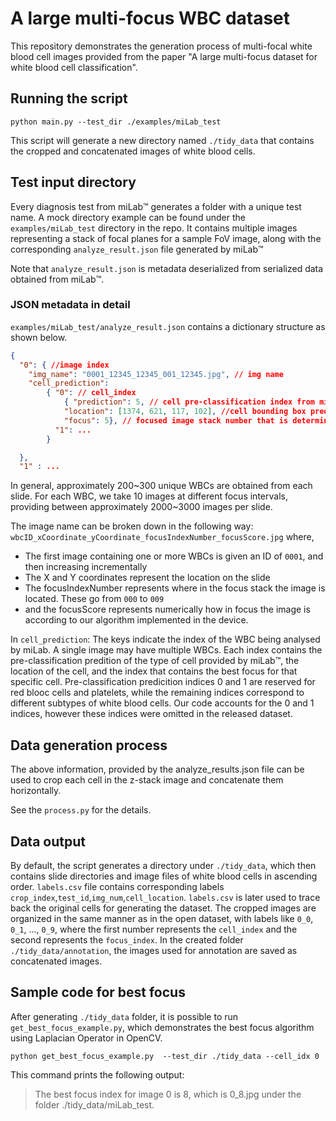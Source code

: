 # A large multi-focus WBC dataset

This repository demonstrates the generation process of multi-focal white blood cell images provided from the paper "A large multi-focus dataset for white blood cell
classification".

## Running the script

```
python main.py --test_dir ./examples/miLab_test
```

This script will generate a new directory named `./tidy_data` that contains the cropped and concatenated images of white blood cells.

## Test input directory

Every diagnosis test from miLab:tm: generates a folder with a unique test name.
A mock directory example can be found under the `examples/miLab_test` directory in the repo.
It contains multiple images representing a stack of focal planes for a sample FoV image, along with the corresponding `analyze_result.json` file generated by miLab:tm:

Note that `analyze_result.json` is metadata deserialized from serialized data obtained from miLab:tm:.

### JSON metadata in detail

`examples/miLab_test/analyze_result.json` contains a dictionary structure as shown below.

```json
{
  "0": { //image index
    "img_name": "0001_12345_12345_001_12345.jpg", // img name
    "cell_prediction":
        { "0": // cell_index
            { "prediction": 5, // cell pre-classification index from miLab.
            "location": [1374, 621, 117, 102], //cell bounding box prediction from miLab.
            "focus": 5}, // focused image stack number that is determined by miLab.
          "1": ...
        }

  },
  "1" : ...
```

In general, approximately 200\~300 unique WBCs are obtained from each slide. For each WBC, we take 10 images at different focus intervals, providing between approximately 2000\~3000 images per slide.

The image name can be broken down in the following way:
`wbcID_xCoordinate_yCoordinate_focusIndexNumber_focusScore.jpg`
where,

- The first image containing one or more WBCs is given an ID of `0001`, and then increasing incrementally
- The X and Y coordinates represent the location on the slide
- The focusIndexNumber represents where in the focus stack the image is located. These go from `000` to `009`
- and the focusScore represents numerically how in focus the image is according to our algorithm implemented in the device.

In `cell_prediction`:
The keys indicate the index of the WBC being analysed by miLab. A single image may have multiple WBCs.
Each index contains the pre-classification predition of the type of cell provided by miLab:tm:, the location of the cell, and the index that contains the best focus for that specific cell.
Pre-classification predicition indices 0 and 1 are reserved for red blooc cells and platelets, while the remaining indices correspond to different subtypes of white blood cells.
Our code accounts for the 0 and 1 indices, however these indices were omitted in the released dataset.

## Data generation process

The above information, provided by the analyze_results.json file can be used to crop each cell in the z-stack image and concatenate them horizontally.

See the `process.py` for the details.

## Data output

By default, the script generates a directory under `./tidy_data`, which then contains slide directories and image files of white blood cells in ascending order.
`labels.csv` file contains corresponding labels `crop_index`,`test_id`,`img_num`,`cell_location`.
`labels.csv` is later used to trace back the original cells for generating the dataset.
The cropped images are organized in the same manner as in the open dataset, with labels like `0_0`, `0_1`, ..., `0_9`, where the first number represents the `cell_index` and the second represents the `focus_index`. In the created folder `./tidy_data/annotation`, the images used for annotation are saved as concatenated images.

## Sample code for best focus

After generating `./tidy_data` folder, it is possible to run `get_best_focus_example.py`, which demonstrates the best focus algorithm using Laplacian Operator in OpenCV.

```
python get_best_focus_example.py  --test_dir ./tidy_data --cell_idx 0
```

This command prints the following output:

> The best focus index for image 0 is 8, which is 0_8.jpg under the folder ./tidy_data/miLab_test.
